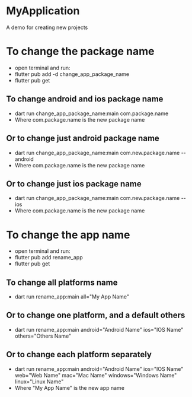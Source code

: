 # MyApplication
 A demo for creating new projects

# To change the package name
- open terminal and run:
- flutter pub add -d change_app_package_name
- flutter pub get

## To change android and ios package name
- dart run change_app_package_name:main com.package.name
- Where com.package.name is the new package name

## Or to change just android package name
- dart run change_app_package_name:main com.new.package.name --android
- Where com.package.name is the new package name

## Or to change just ios package name
- dart run change_app_package_name:main com.new.package.name --ios
- Where com.package.name is the new package name


# To change the app name
- open terminal and run:
- flutter pub add rename_app
- flutter pub get

## To change all platforms name
- dart run rename_app:main all="My App Name"

## Or to change one platform, and a default others
- dart run rename_app:main android="Android Name" ios="IOS Name" others="Others Name"

## Or to change each platform separately
- dart run rename_app:main android="Android Name" ios="IOS Name" web="Web Name" mac="Mac Name" windows="Windows Name" linux="Linux Name"
- Where "My App Name" is the new app name

